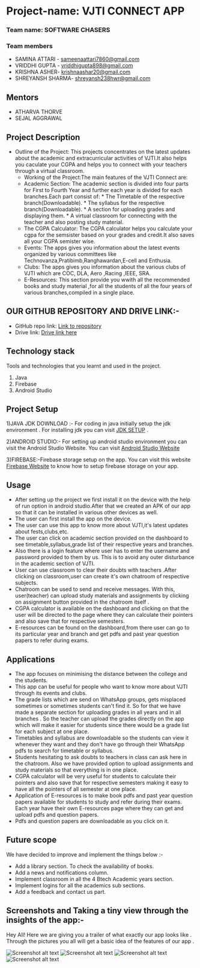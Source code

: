 # Project-name: VJTI CONNECT APP

### Team name: SOFTWARE CHASERS

### Team members
* SAMINA ATTARI - sameenaattari7860@gmail.com
* VRIDDHI GUPTA - vriddhigupta898@gmail.com
* KRISHNA ASHER- krishnaashar20@gmail.com
* SHREYANSH SHARMA- shreyansh238hwr@gmail.com

## Mentors
* ATHARVA THORVE
* SEJAL AGGRAWAL 

## Project Description
* Outline of the Project: This projects concentrates on the latest updates about the academic and extracurricular activities of VJTI.It also helps you caculate your CGPA and  helps you to connect with your teachers through a virtual classroom.
    * Working of the Project:The main features of the VJTI Connect are:
    * Academic Section: The academic section is divided into four parts for First to Fourth Year and further each year is divided for each branches.Each part consist of:
                        * The Timetable of the respective branch(Downloadable).
                        * The syllabus for the respective branch(Downloadable).
                        * A section for uploading grades and displaying them.
                        * A virtual classroom for connecting with the teacher and also posting study material.
    * The CGPA Calculator: The CGPA calculator helps you calculate your cgpa for the semsister based on your grades and credit.It also saves all your CGPA semister wise.
    * Events: The apps gives you information about the latest events organized by various committees like Technovanza,Pratibimb,Ranghawardan,E-cell and Enthusia.
    * Clubs: The apps gives you information about the various clubs of VJTI which are COC, DLA, Aero ,Racing ,IEEE, SRA.
    * E-Resources: This section provide you wwith all the recommended books and study material ,for all the students of all the four years of various branches,compiled in                         a single place.


               
                             
## OUR GITHUB REPOSITORY AND DRIVE LINK:-
* GitHub repo link: [Link to repository](https://github.com/Vriddhigupta/Software_Chasers)
* Drive link: [Drive link here](https://drive.google.com/folderview?id=1jqrn7RCPp6Mun4RtVmA5sA4o7uDrcnpA)

## Technology stack

Tools and technologies that you learnt and used in the project.

1. Java
2. Firebase
3. Android Studio

## Project Setup

1)JAVA JDK DOWNLOAD :-
For coding in java initially setup the jdk environment . For installing jdk you can visit [JDK SETUP](https://www.oracle.com/java/technologies/javase-downloads.html) .

2)ANDROID STUDIO:-
For setting up android studio  environment you can visit the Android Studio Website. You can visit [Android Studio Website](https://developer.android.com/studio)

3)FIREBASE:-Firebase storage setup on the app. You can visit this website [Firebase Website](https://androidjson.com/integrate-firebase-project-android-studio/)
 to know how to setup firebase storage on your app.
## Usage
* After setting up the project we first install it on the device with the help of run option in android studio.After that we created an APK of our app so that it can be installed in various other devices as well. 
* The user can first install the app on the device.
* The user can use this app to know more about VJTI,it's latest updates about fests,clubs,etc.
* The user can click on academic section provided on the dashboard to see timetable,syllabus,grade list of their respective years and branches.
* Also there is a login feature where user has to enter the username and password provided to them by us. This is to avoid any outer disturbance in the academic section of VJTI.
* User can use classroom to clear their doubts with teachers .After clicking on classroom,user can create it's own chatroom of respective subjects.
* Chatroom can be used to send and receive messages. With this, user(teacher) can upload study materials and assignments by clicking on assignment button provided in the chatroom itself .
* CGPA calculator is available on the dashboard and clicking on that the user will be directed to the page where they can calculate their pointers and also save that for respective semesters.
* E-resources can be found on the dashboard,from there user can go to its particular year and branch and get pdfs and past year question papers to refer during exams.

## Applications
* The app focuses on minimising the distance between the college and the students. 
* This app can be useful for people who want to know more about VJTI through its events and clubs. 
* The grade lists which are send on WhatsApp groups, gets misplaced sometimes or sometimes students can't find it. So for that we have made a separate section for uploading grades in all years and in all branches . So the teacher can upload the grades directly on the app which will make it easier for students since there would be a grade list for each subject at one place.
* Timetables and syllabus are downloadable so the students can view it whenever they want and they don't have go through their WhatsApp pdfs to search for timetable or syllabus.
* Students hesitating to ask doubts to teachers in class can ask here in the chatroom. Also we have provided option to upload assignments and study materials so that everything is in one place.
* CGPA calculator will be very useful for students to calculate their pointers and also save that for respective semesters making it easy to have all the pointers of all semester at one place.
* Application of E-resources is to make book pdfs and past year question papers available for students to study and refer during their exams. Each year have their own E-resources page where they can get and upload pdfs and question papers.
* Pdfs and question papers are downloadable as you click on it. 

## Future scope
We have decided to improve and implement the things below :-

* Add a library section. To check the availability of books.
* Add a news and notifications column. 
* Implement classroom in all the 4 Btech Academic years section. 
* Implement logins for all the academics sub sections.
* Add a feedback and contact us part.

## Screenshots and Taking a tiny view through the insights of the app:-
Hey All! Here we are giving you a trailer of what exactly our app looks like . Through the pictures you all will get a basic idea of the features of our app .


![Screenshot alt text](https://github.com/SaminaAttari786/myappsample/blob/master/WhatsApp%20Image%202020-07-07%20at%2012.58.37%20(2).jpeg)
![Screenshot alt text](https://github.com/SaminaAttari786/myappsample/blob/master/WhatsApp%20Image%202020-07-07%20at%2012.58.37%20(3).jpeg)
![Screenshot alt text](https://github.com/SaminaAttari786/myappsample/blob/master/WhatsApp%20Image%202020-07-07%20at%2012.58.37%20(4).jpeg)
![Screenshot alt text](https://github.com/SaminaAttari786/myappsample/blob/master/WhatsApp%20Image%202020-07-07%20at%2012.58.37%20(1).jpeg)


